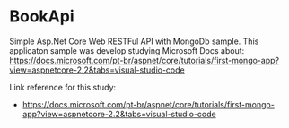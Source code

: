 # BookApi
Simple Asp.Net Core Web RESTFul API with MongoDb sample.  This applicaton sample was develop studying Microsoft Docs about: https://docs.microsoft.com/pt-br/aspnet/core/tutorials/first-mongo-app?view=aspnetcore-2.2&tabs=visual-studio-code

Link reference for this study:

- https://docs.microsoft.com/pt-br/aspnet/core/tutorials/first-mongo-app?view=aspnetcore-2.2&tabs=visual-studio-code